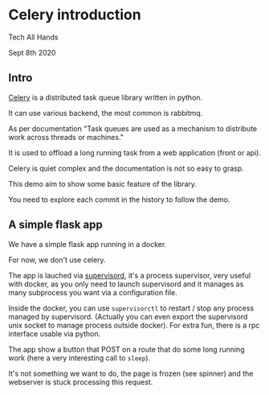 # Celery introduction

Tech All Hands

Sept 8th 2020

## Intro

[Celery](/en/stable/getting-started/introduction.html) is a distributed task
queue library written in python.

It can use various backend, the most common is rabbitmq.

As per documentation "Task queues are used as a mechanism to distribute work
across threads or machines."

It is used to offload a long running task from a web application (front or api).

Celery is quiet complex and the documentation is not so easy to grasp.

This demo aim to show some basic feature of the library.

You need to explore each commit in the history to follow the demo.

## A simple flask app

We have a simple flask app running in a docker.

For now, we don't use celery.

The app is lauched via [supervisord](http://supervisord.org/), it's a process
supervisor, very useful with docker, as you only need to launch supervisord
and it manages as many subprocess you want via a configuration file.

Inside the docker, you can use `supervisorctl` to restart / stop any process
managed by supervisord. (Actually you can even export the supervisord unix
socket to manage process outside docker). For extra fun, there is a rpc
interface usable via python.

The app show a button that POST on a route that do some long running work (here
a very interesting call to `sleep`).

It's not something we want to do, the page is frozen (see spinner) and the
webserver is stuck processing this request.


